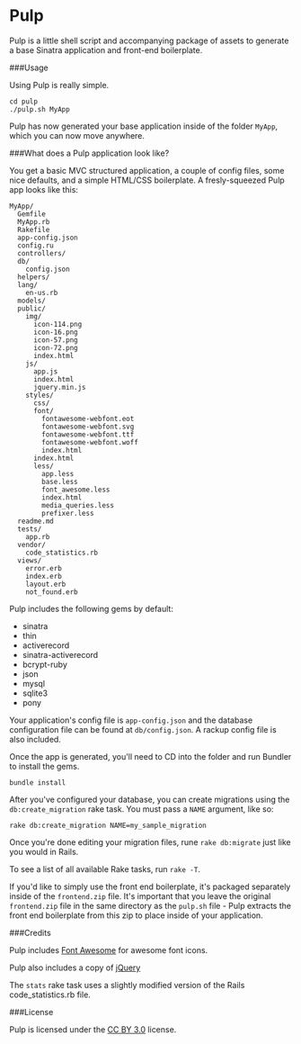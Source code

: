 Pulp
====

Pulp is a little shell script and accompanying package of assets to generate a base Sinatra application and front-end boilerplate.

###Usage

Using Pulp is really simple.

    cd pulp
    ./pulp.sh MyApp

Pulp has now generated your base application inside of the folder `MyApp`, which you can now move anywhere.

###What does a Pulp application look like?

You get a basic MVC structured application, a couple of config files, some nice defaults, and a simple HTML/CSS boilerplate. A fresly-squeezed Pulp app looks like this:

    MyApp/
      Gemfile
      MyApp.rb
      Rakefile
      app-config.json
      config.ru
      controllers/
      db/
        config.json
      helpers/
      lang/
        en-us.rb
      models/
      public/
        img/
          icon-114.png
          icon-16.png
          icon-57.png
          icon-72.png
          index.html
        js/
          app.js
          index.html
          jquery.min.js
        styles/
          css/
          font/
            fontawesome-webfont.eot
            fontawesome-webfont.svg
            fontawesome-webfont.ttf
            fontawesome-webfont.woff
            index.html
          index.html
          less/
            app.less
            base.less
            font_awesome.less
            index.html
            media_queries.less
            prefixer.less
      readme.md
      tests/
        app.rb
      vendor/
        code_statistics.rb
      views/
        error.erb
        index.erb
        layout.erb
        not_found.erb

Pulp includes the following gems by default:

  * sinatra
  * thin
  * activerecord
  * sinatra-activerecord
  * bcrypt-ruby
  * json
  * mysql
  * sqlite3
  * pony

Your application's config file is `app-config.json` and the database configuration file can be found at `db/config.json`. A rackup config file is also included.

Once the app is generated, you'll need to CD into the folder and run Bundler to install the gems.

    bundle install

After you've configured your database, you can create migrations using the `db:create_migration` rake task. You must pass a `NAME` argument, like so:

    rake db:create_migration NAME=my_sample_migration

Once you're done editing your migration files, rune `rake db:migrate` just like you would in Rails. 

To see a list of all available Rake tasks, run `rake -T`.

If you'd like to simply use the front end boilerplate, it's packaged separately inside of the `frontend.zip` file. It's important that you leave the original `frontend.zip` file in the same directory as the `pulp.sh` file - Pulp extracts the front end boilerplate from this zip to place inside of your application.

###Credits

Pulp includes [Font Awesome](http://fortawesome.github.com/Font-Awesome) for awesome font icons.

Pulp also includes a copy of [jQuery](http://jquery.com)

The `stats` rake task uses a slightly modified version of the Rails code_statistics.rb file.

###License

Pulp is licensed under the [CC BY 3.0](http://creativecommons.org/licenses/by/3.0/) license.



